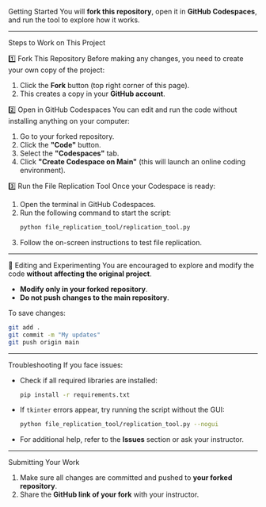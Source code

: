 Getting Started
You will **fork this repository**, open it in **GitHub Codespaces**, and run the tool to explore how it works.

---

Steps to Work on This Project

1️⃣ Fork This Repository
Before making any changes, you need to create your own copy of the project:
1. Click the **Fork** button (top right corner of this page).
2. This creates a copy in your **GitHub account**.

2️⃣ Open in GitHub Codespaces
You can edit and run the code without installing anything on your computer:
1. Go to your forked repository.
2. Click the **"Code"** button.
3. Select the **"Codespaces"** tab.
4. Click **"Create Codespace on Main"** (this will launch an online coding environment).

3️⃣ Run the File Replication Tool
Once your Codespace is ready:
1. Open the terminal in GitHub Codespaces.
2. Run the following command to start the script:
   ```sh
   python file_replication_tool/replication_tool.py
   ```
3. Follow the on-screen instructions to test file replication.

---

🔄 Editing and Experimenting
You are encouraged to explore and modify the code **without affecting the original project**.
- **Modify only in your forked repository**.
- **Do not push changes to the main repository**.

To save changes:
```sh
git add .
git commit -m "My updates"
git push origin main
```

---

Troubleshooting
If you face issues:
- Check if all required libraries are installed:
  ```sh
  pip install -r requirements.txt
  ```
- If `tkinter` errors appear, try running the script without the GUI:
  ```sh
  python file_replication_tool/replication_tool.py --nogui
  ```
- For additional help, refer to the **Issues** section or ask your instructor.

---

 Submitting Your Work
1. Make sure all changes are committed and pushed to **your forked repository**.
2. Share the **GitHub link of your fork** with your instructor.



